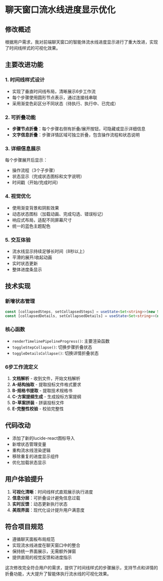 # 聊天窗口流水线进度显示优化

## 修改概述
根据用户需求，我对前端聊天窗口的智能体流水线进度显示进行了重大改进，实现了时间线样式的可视化效果。

## 主要改进功能

### 1. 时间线样式设计
- 实现了垂直时间线布局，清晰展示6步工作流
- 每个步骤使用圆形节点表示，通过连接线串联
- 采用渐变色彩区分不同状态（待执行、执行中、已完成）

### 2. 可折叠功能
- **步骤节点折叠**：每个步骤右侧有折叠/展开按钮，可隐藏或显示详细信息
- **文字信息折叠**：步骤详情区域可独立折叠，包含操作流程和状态说明

### 3. 详细信息展示
每个步骤展开后显示：
- 操作流程（3个子步骤）
- 状态显示（完成状态图标和文字说明）
- 时间戳（开始/完成时间）

### 4. 视觉优化
- 使用渐变背景和阴影效果
- 动态状态图标（加载动画、完成勾选、错误标记）
- 响应式布局，适配不同屏幕尺寸
- 统一的蓝色主题配色

### 5. 交互体验
- 流水线显示持续足够长时间（8秒以上）
- 平滑的展开/收起动画
- 实时状态更新
- 整体进度条显示

## 技术实现

### 新增状态管理
```typescript
const [collapsedSteps, setCollapsedSteps] = useState<Set<string>>(new Set())
const [collapsedDetails, setCollapsedDetails] = useState<Set<string>>(new Set())
```

### 核心函数
- `renderTimelinePipelineProgress()`: 主要渲染函数
- `toggleStepCollapse()`: 切换步骤折叠状态
- `toggleDetailsCollapse()`: 切换详情折叠状态

### 6步工作流定义
1. **文档解析** - 收到文件，开始文档解析
2. **A-结构抽取** - 提取投标文件格式要求
3. **B-规格书提取** - 提取技术规格书
4. **C-方案提纲生成** - 生成投标方案提纲
5. **D-草案拼装** - 拼装投标文件
6. **E-完整性校验** - 校验完整性

## 代码改动
- 添加了新的lucide-react图标导入
- 新增状态管理变量
- 重构流水线渲染逻辑
- 移除重复的进度显示组件
- 优化加载状态显示

## 用户体验提升
1. **可视化清晰**：时间线样式直观展示执行进度
2. **信息分层**：可折叠设计避免信息过载
3. **实时反馈**：动态更新执行状态
4. **美观界面**：现代化设计提升用户满意度

## 符合项目规范
- 遵循聊天面板布局规范
- 实现流水线进度在聊天窗口中的整合
- 保持统一界面展示，无需额外弹窗
- 提供直观的视觉反馈和进度指示

这次修改完全符合用户的需求，提供了时间线样式的步骤展示，支持节点和详情的折叠功能，大大提升了智能体执行流水线的可视化效果。